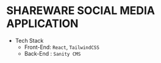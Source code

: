 # SHAREWARE SOCIAL MEDIA APPLICATION
- Tech Stack
  - Front-End: `React`, `TailwindCSS`
  - Back-End : `Sanity CMS`